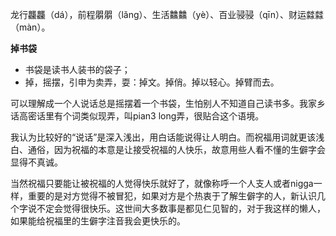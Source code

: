 龙行龘龘（dá），前程朤朤（lǎng）、生活䲜䲜（yè）、百业骎骎（qīn）、财运㵘㵘（màn）。

**掉书袋**

- 书袋是读书人装书的袋子；
- 掉，摇摆，引申为卖弄，耍：掉文。掉俏。掉以轻心。掉臂而去。

可以理解成一个人说话总是摇摆着一个书袋，生怕别人不知道自己读书多。我家乡话高密话里有个词类似现弄，叫pian3 long弄，很贴合这个语境。

我认为比较好的“说话”是深入浅出，用白话能说得让人明白。而祝福用词就更该浅白、通俗，因为祝福的本意是让接受祝福的人快乐，故意用些人看不懂的生僻字会显得不真诚。

当然祝福只要能让被祝福的人觉得快乐就好了，就像称呼一个人支人或者nigga一样，重要的是对方觉得不被冒犯，如果对方是个热衷于了解生僻字的人，新认识几个字说不定会觉得很快乐。这世间大多数事是都见仁见智的，对于我这样的懒人，如果能给祝福里的生僻字注音我会更快乐的。